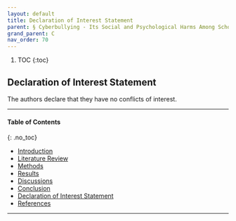 ```yaml
---
layout: default
title: Declaration of Interest Statement   
parent: § Cyberbullying - Its Social and Psychological Harms Among Schoolers 
grand_parent: C 
nav_order: 70 
---
```

<style>
.dont-break-out {
  /* These are technically the same, but use both */
  overflow-wrap: break-word;
  word-wrap: break-word;

  -ms-word-break: break-all;
  /* This is the dangerous one in WebKit, as it breaks things wherever */
  word-break: break-all;
  /* Instead use this non-standard one: */
  word-break: break-word;
}

.youtube-container {
    position: relative;
    width: 100%;
    height: 0;
    padding-bottom: 56.25%;
}
.youtube-video {
    position: absolute;
    top: 0;
    left: 0;
    width: 100%;
    height: 100%;
}
</style>

<div class="dont-break-out" markdown="1">


1. TOC
{:toc}

## Declaration of Interest Statement

The authors declare that they have no conflicts of interest.

***

#### Table of Contents
{: .no_toc}

<ul><li> <a href="/docs/C/cyberbullying-its-social-and-psychological-harms-among-schoolers-1/">Introduction</a></li><li> <a href="/docs/C/cyberbullying-its-social-and-psychological-harms-among-schoolers-2/">Literature Review</a></li><li> <a href="/docs/C/cyberbullying-its-social-and-psychological-harms-among-schoolers-3/">Methods</a></li><li> <a href="/docs/C/cyberbullying-its-social-and-psychological-harms-among-schoolers-4/">Results</a></li><li> <a href="/docs/C/cyberbullying-its-social-and-psychological-harms-among-schoolers-5/">Discussions</a></li><li> <a href="/docs/C/cyberbullying-its-social-and-psychological-harms-among-schoolers-6/">Conclusion</a></li><li> <a href="/docs/C/cyberbullying-its-social-and-psychological-harms-among-schoolers-7/">Declaration of Interest Statement</a></li><li> <a href="/docs/C/cyberbullying-its-social-and-psychological-harms-among-schoolers-8/">References</a></li></ul>

***


</div>
